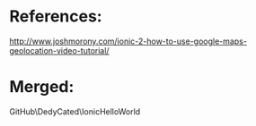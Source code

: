 # References:
http://www.joshmorony.com/ionic-2-how-to-use-google-maps-geolocation-video-tutorial/

# Merged:
GitHub\DedyCated\IonicHelloWorld
